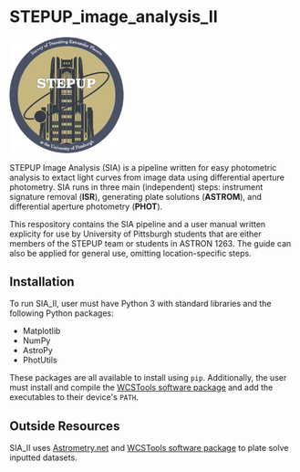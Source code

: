 # STEPUP_image_analysis_II 

<img src="https://github.com/helenarichie/helenarichie/blob/master/images/STEPUP_logo.png" alt="logo" width="200"/>


STEPUP Image Analysis (SIA) is a pipeline written for easy photometric analysis to extact light curves from image data using differential aperture photometry. SIA runs in three main (independent) steps: instrument signature removal (**ISR**), generating plate solutions (**ASTROM**), and differential aperture photometry (**PHOT**).

This respository contains the SIA pipeline and a user manual written explicity for use by University of Pittsburgh students that are either members of the STEPUP team or students in ASTRON 1263. The guide can also be applied for general use, omitting location-specific steps.

## Installation
To run SIA_II, user must have Python 3 with standard libraries and the following Python packages: 
- Matplotlib
- NumPy
- AstroPy
- PhotUtils

These packages are all available to install using `pip`. Additionally, the user must install and compile the [WCSTools software package](http://tdc-www.harvard.edu/wcstools/) and add the executables to their device's `PATH`.

## Outside Resources
SIA_II uses [Astrometry.net](http://astrometry.net/) and [WCSTools software package](http://tdc-www.harvard.edu/wcstools/) to plate solve inputted datasets.
